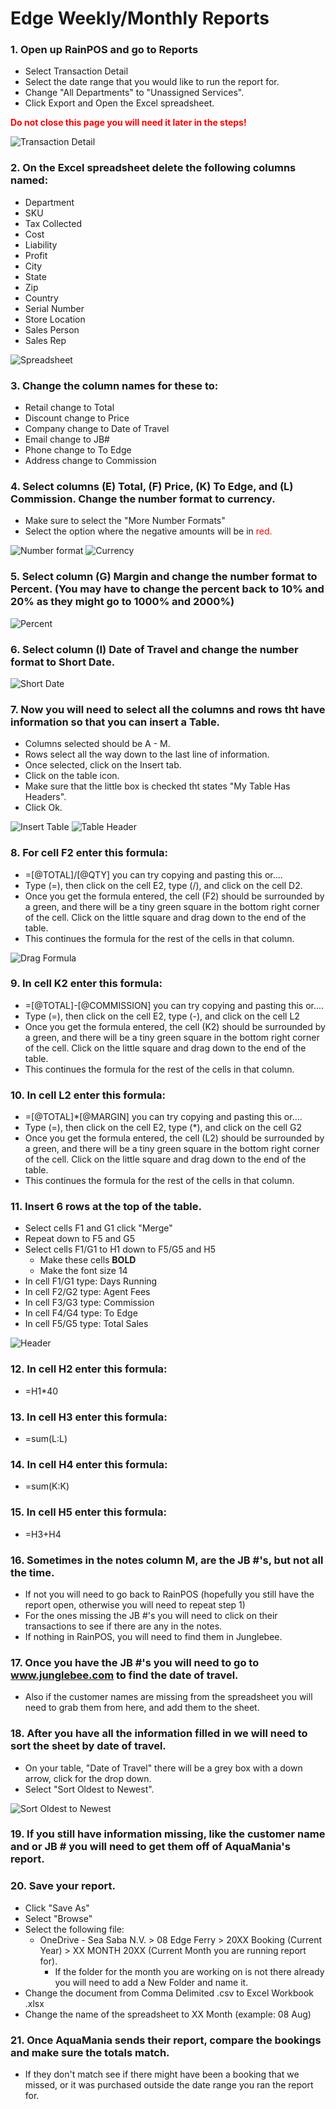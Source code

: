# Edge Weekly/Monthly Reports
### 1. Open up RainPOS and go to Reports
  - Select Transaction Detail
  - Select the date range that you would like to run the report for.
  - Change "All Departments" to "Unassigned Services".
  - Click Export and Open the Excel spreadsheet.

**<span style="color: red;"> Do not close this page you will need it later in the steps!**

![Transaction Detail](Images/Reports/TransactionDetail.png)

### 2. On the Excel spreadsheet delete the following columns named:
  - Department
  - SKU
  - Tax Collected
  - Cost
  - Liability
  - Profit
  - City
  - State
  - Zip
  - Country
  - Serial Number
  - Store Location
  - Sales Person
  - Sales Rep

![Spreadsheet](Images/Reports/Spreadsheet.png)

### 3. Change the column names for these to:
  - Retail change to Total
  - Discount change to Price
  - Company change to Date of Travel
  - Email change to JB#
  - Phone change to To Edge
  - Address change to Commission

### 4. Select columns (E) Total, (F) Price, (K) To Edge, and (L) Commission. Change the number format to currency.
  - Make sure to select the "More Number Formats"
  - Select the option where the negative amounts will be in <span style="color: red;"> red.

![Number format](Images/Reports/NumberFormat.png)
![Currency](Images/Reports/Currency.png)

### 5. Select column (G) Margin and change the number format to Percent. (You may have to change the percent back to 10% and 20% as they might go to 1000% and 2000%)

![Percent](Images/Reports/Percent.png)

### 6. Select column (I) Date of Travel and change the number format to Short Date.

![Short Date](Images/Reports/ShortDate.png)

### 7. Now you will need to select all the columns and rows tht have information so that you can insert a Table.
  - Columns selected should be A - M.
  - Rows select all the way down to the last line of information.
  - Once selected, click on the Insert tab.
  - Click on the table icon.
  - Make sure that the little box is checked tht states "My Table Has Headers".
  - Click Ok.

![Insert Table](Images/Reports/InsertTable.png)
![Table Header](Images/Reports/TableHeader.png)

### 8. For cell F2 enter this formula:
  - =[@TOTAL]/[@QTY] you can try copying and pasting this or....
  - Type (=), then click on the cell E2, type (/), and click on the cell D2. 
  - Once you get the formula entered, the cell (F2) should be surrounded by a green, and there will be a tiny green square in the bottom right corner of the cell. Click on the little square and drag down to the end of the table.
  - This continues the formula for the rest of the cells in that column.

![Drag Formula](Images/Reports/DragFormulas.png)

### 9. In cell K2 enter this formula:
  - =[@TOTAL]-[@COMMISSION] you can try copying and pasting this or....
  - Type (=), then click on the cell E2, type (-), and click on the cell L2
  - Once you get the formula entered, the cell (K2) should be surrounded by a green, and there will be a tiny green square in the bottom right corner of the cell. Click on the little square and drag down to the end of the table.
  - This continues the formula for the rest of the cells in that column.

### 10. In cell L2 enter this formula:
  - =[@TOTAL]*[@MARGIN] you can try copying and pasting this or....
  - Type (=), then click on the cell E2, type (*), and click on the cell G2
  - Once you get the formula entered, the cell (L2) should be surrounded by a green, and there will be a tiny green square in the bottom right corner of the cell. Click on the little square and drag down to the end of the table.
  - This continues the formula for the rest of the cells in that column.

### 11. Insert 6 rows at the top of the table.
  - Select cells F1 and G1 click "Merge"
  - Repeat down to F5 and G5
  - Select cells F1/G1 to H1 down to F5/G5 and H5
      - Make these cells **BOLD**
      - Make the font size 14
  - In cell F1/G1 type: Days Running
  - In cell F2/G2 type: Agent Fees
  - In cell F3/G3 type: Commission
  - In cell F4/G4 type: To Edge
  - In cell F5/G5 type: Total Sales

![Header](Images/Reports/Header.png)

### 12. In cell H2 enter this formula:
  - =H1*40

### 13. In cell H3 enter this formula:
  - =sum(L:L)

### 14. In cell H4 enter this formula:
  - =sum(K:K)

### 15. In cell H5 enter this formula:
  - =H3+H4

### 16. Sometimes in the notes column M, are the JB #'s, but not all the time.
  - If not you will need to go back to RainPOS (hopefully you still have the report open, otherwise you will need to repeat step 1)
  - For the ones missing the JB #'s you will need to click on their transactions to see if there are any in the notes.
  - If nothing in RainPOS, you will need to find them in Junglebee.

### 17. Once you have the JB #'s you will need to go to www.junglebee.com to find the date of travel.
  - Also if the customer names are missing from the spreadsheet you will need to grab them from here, and add them to the sheet.

### 18. After you have all the information filled in we will need to sort the sheet by date of travel.
  - On your table, "Date of Travel" there will be a grey box with a down arrow, click for the drop down.
  - Select "Sort Oldest to Newest".

![Sort Oldest to Newest](Images/Report/../Reports/SortOldest2Newest.png)

### 19. If you still have information missing, like the customer name and or JB # you will need to get them off of AquaMania's report.

### 20. Save your report.
  - Click "Save As"
  - Select "Browse"
  - Select the following file:
      - OneDrive - Sea Saba N.V. > 08 Edge Ferry > 20XX Booking (Current Year) > XX MONTH 20XX (Current Month you are running report for).
        - If the folder for the month you are working on is not there already you will need to add a New Folder and name it.
  - Change the document from Comma Delimited .csv to Excel Workbook .xlsx
  - Change the name of the spreadsheet to XX Month (example: 08 Aug)

### 21. Once AquaMania sends their report, compare the bookings and make sure the totals match.
  - If they don't match see if there might have been a booking that we missed, or it was purchased outside the date range you ran the report for.